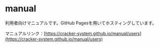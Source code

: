 # manual
利用者向けマニュアルです。GitHub Pagesを用いてホスティングしています。  

マニュアルリンク：[https://cracker-system.github.io/manual/users](https://cracker-system.github.io/manual/users)
